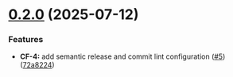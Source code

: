 # [0.2.0](https://github.com/codecflow/fabric/compare/v0.1.0...v0.2.0) (2025-07-12)


### Features

* **CF-4:** add semantic release and commit lint configuration ([#5](https://github.com/codecflow/fabric/issues/5)) ([72a8224](https://github.com/codecflow/fabric/commit/72a8224597c9bee8cd713166755c3a0fbf85c43e))
